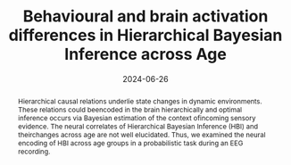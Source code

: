 ---
abstract: "Hierarchical causal relations underlie state changes in dynamic environments. These relations could beencoded in the brain hierarchically and optimal inference occurs via Bayesian estimation of the context ofincoming sensory evidence. The neural correlates of Hierarchical Bayesian Inference (HBI) and theirchanges across age are not well elucidated. Thus, we examined the neural encoding of HBI across age groups in a probabilistic task during an EEG recording."

authors:
- Jiayi-Zhang
- Wilson-Lim
- Annabel-Chen

date: "2024-06-26"
doi: ""
featured: false
projects: 
publication: "Zhang, J., Lim, W., & Chen, S. A. (2024, June 24-27). Behavioural and brain activation differences in Hierarchical Bayesian Inference across Age [Poster presentation]. Organization for Human Brain Mapping 30th Annual Meeting, Seoul, South Korea."
publication_short: ""
publication_types:
# Legend: 0 = Uncategorized; 1 = Conference paper; 2 = Journal article;
# 3 = Preprint / Working Paper; 4 = Report; 5 = Book; 6 = Book section;
# 7 = Thesis; 8 = Patent
- "1"
publishDate: "2024-06-26"
tags:
- Bayesian inference
- Ageing
title: "Behavioural and brain activation differences in Hierarchical Bayesian Inference across Age"
url_code: ""
url_dataset: ""
url_pdf: ""
url_poster: "https://www.researchgate.net/publication/381884785_Behavioural_and_brain_activation_differences_in_Hierarchical_Bayesian_Inference_across_Age"
url_project: ""
url_slides: ""
url_source: ""
url_video: ""
---